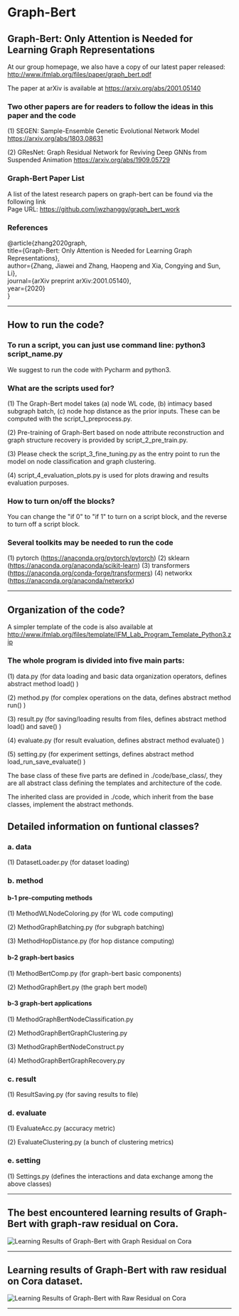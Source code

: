 # Graph-Bert

## Graph-Bert: Only Attention is Needed for Learning Graph Representations 

At our group homepage, we also have a copy of our latest paper released: http://www.ifmlab.org/files/paper/graph_bert.pdf

The paper at arXiv is available at https://arxiv.org/abs/2001.05140

### Two other papers are for readers to follow the ideas in this paper and the code

(1) SEGEN: Sample-Ensemble Genetic Evolutional Network Model https://arxiv.org/abs/1803.08631

(2) GResNet: Graph Residual Network for Reviving Deep GNNs from Suspended Animation https://arxiv.org/abs/1909.05729

### Graph-Bert Paper List

A list of the latest research papers on graph-bert can be found via the following link<br>
Page URL: https://github.com/jwzhanggy/graph_bert_work

### References

@article{zhang2020graph,<br/>
  title={Graph-Bert: Only Attention is Needed for Learning Graph Representations},<br/>
  author={Zhang, Jiawei and Zhang, Haopeng and Xia, Congying and Sun, Li},<br/>
  journal={arXiv preprint arXiv:2001.05140},<br/>
  year={2020}<br/>
}<br/>

************************************************************************************************

## How to run the code?

### To run a script, you can just use command line: python3 script_name.py

We suggest to run the code with Pycharm and python3.

### What are the scripts used for?

(1) The Graph-Bert model takes (a) node WL code, (b) intimacy based subgraph batch, (c) node hop distance as the prior inputs. These can be computed with the script_1_preprocess.py.

(2) Pre-training of Graph-Bert based on node attribute reconstruction and graph structure recovery is provided by script_2_pre_train.py.

(3) Please check the script_3_fine_tuning.py as the entry point to run the model on node classification and graph clustering. 

(4) script_4_evaluation_plots.py is used for plots drawing and results evaluation purposes.

### How to turn on/off the blocks?

You can change the "if 0" to "if 1" to turn on a script block, and the reverse to turn off a script block.

### Several toolkits may be needed to run the code
(1) pytorch (https://anaconda.org/pytorch/pytorch)
(2) sklearn (https://anaconda.org/anaconda/scikit-learn) 
(3) transformers (https://anaconda.org/conda-forge/transformers) 
(4) networkx (https://anaconda.org/anaconda/networkx) 


************************************************************************************************

## Organization of the code?

A simpler template of the code is also available at http://www.ifmlab.org/files/template/IFM_Lab_Program_Template_Python3.zip

### The whole program is divided into five main parts:

(1) data.py (for data loading and basic data organization operators, defines abstract method load() )

(2) method.py (for complex operations on the data, defines abstract method run() )

(3) result.py (for saving/loading results from files, defines abstract method load() and save() )

(4) evaluate.py (for result evaluation, defines abstract method evaluate() )

(5) setting.py (for experiment settings, defines abstract method load_run_save_evaluate() )

The base class of these five parts are defined in ./code/base_class/, they are all abstract class defining the templates and architecture of the code.

The inherited class are provided in ./code, which inherit from the base classes, implement the abstract methonds.

## Detailed information on funtional classes?

### a. data

(1) DatasetLoader.py (for dataset loading)


### b. method

#### b-1 pre-computing methods

(1) MethodWLNodeColoring.py (for WL code computing)

(2) MethodGraphBatching.py (for subgraph batching)

(3) MethodHopDistance.py (for hop distance computing)

#### b-2 graph-bert basics

(1) MethodBertComp.py (for graph-bert basic components)

(2) MethodGraphBert.py (the graph bert model)

#### b-3 graph-bert applications

(1) MethodGraphBertNodeClassification.py 

(2) MethodGraphBertGraphClustering.py

(3) MethodGraphBertNodeConstruct.py

(4) MethodGraphBertGraphRecovery.py


### c. result

(1) ResultSaving.py (for saving results to file)


### d. evaluate

(1) EvaluateAcc.py (accuracy metric)

(2) EvaluateClustering.py (a bunch of clustering metrics)


### e. setting

(1) Settings.py (defines the interactions and data exchange among the above classes)

************************************************************************************************

## The best encountered learning results of Graph-Bert with graph-raw residual on Cora.

![Learning Results of Graph-Bert with Graph Residual on Cora](./result/screenshot/cora_graph_residual_k_7.png)


************************************************************************************************

## Learning results of Graph-Bert with raw residual on Cora dataset.

![Learning Results of Graph-Bert with Raw Residual on Cora](./result/screenshot/cora_raw_residual_k_7.png)

************************************************************************************************
